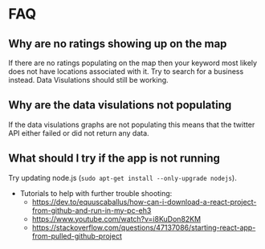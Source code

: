 # FAQ
## Why are no ratings showing up on the map
If there are no ratings populating on the map then your keyword most likely does not have locations associated with it. Try to search for a business instead. Data Visulations should still be working.
## Why are the data visulations not populating
If the data visulations graphs are not populating this means that the twitter API either failed or did not return any data.
## What should I try if the app is not running
Try updating node.js (`sudo apt-get install --only-upgrade nodejs`).
* Tutorials to help with further trouble shooting:
  * https://dev.to/equuscaballus/how-can-i-download-a-react-project-from-github-and-run-in-my-pc-eh3
  * https://www.youtube.com/watch?v=i8KuDon82KM
  * https://stackoverflow.com/questions/47137086/starting-react-app-from-pulled-github-project